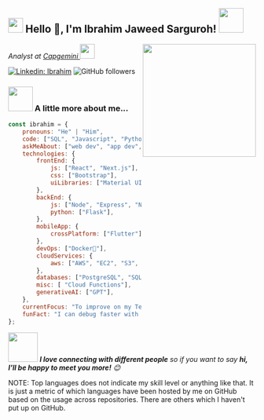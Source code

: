 <h2><img src="https://emojis.slackmojis.com/emojis/images/1531849430/4246/blob-sunglasses.gif?1531849430" width="30"/> Hello 🙌, I'm Ibrahim Jaweed Sarguroh! <img src="https://media.giphy.com/media/12oufCB0MyZ1Go/giphy.gif" width="50"></h2>
<img align='right' src="https://media.giphy.com/media/M9gbBd9nbDrOTu1Mqx/giphy.gif" width="230">
<p><em>Analyst at <a href="https://www.capgemini.com/">Capgemini
</a><img src="https://media.giphy.com/media/WUlplcMpOCEmTGBtBW/giphy.gif" width="30"> 
</em></p>


[![Linkedin: Ibrahim](https://img.shields.io/badge/-Ibrahim-blue?style=flat-square&logo=Linkedin&logoColor=white&link=https://www.linkedin.com/in/ibrahim-sarguroh/)](https://www.linkedin.com/in/ibrahim-sarguroh/)
![GitHub followers](https://img.shields.io/github/followers/ibrahimsar24?label=Followers&style=social)




### <img src="https://media.giphy.com/media/VgCDAzcKvsR6OM0uWg/giphy.gif" width="50"> A little more about me...  

```javascript
const ibrahim = {
    pronouns: "He" | "Him",
    code: ["SQL", "Javascript", "Python", "Dart", "PowerBI"],
    askMeAbout: ["web dev", "app dev", "cloud computing", "UI/UX", "tech trends"],
    technologies: {
        frontEnd: {
            js: ["React", "Next.js"],
            css: ["Bootstrap"],
            uiLibraries: ["Material UI"],
        },
        backEnd: {
            js: ["Node", "Express", "NestJS"],
            python: ["Flask"],
        },
        mobileApp: {
            crossPlatform: ["Flutter"],
        },
        devOps: ["Docker🐳"],
        cloudServices: {
            aws: ["AWS", "EC2", "S3", "Lambda", "RDS"],
        },
        databases: ["PostgreSQL", "SQLite"],
        misc: [ "Cloud Functions"],
        generativeAI: ["GPT"],
    },
    currentFocus: "To improve on my Technical skills and get more exposure on projects",
    funFact: "I can debug faster with a coffee in hand!"
};
```

<img src="https://media.giphy.com/media/LnQjpWaON8nhr21vNW/giphy.gif" width="60"> <em><b>I love connecting with different people</b> so if you want to say <b>hi, I'll be happy to meet you more!</b> 😊</em>



NOTE: Top languages does not indicate my skill level or anything like that. It is just a metric of which languages have been hosted by me on GitHub based on the usage across repositories. There are others which I haven't put up on GitHub.
